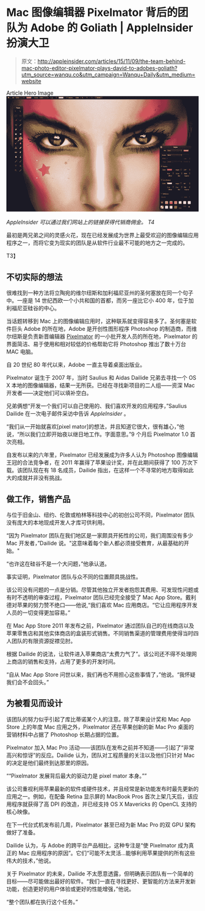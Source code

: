 # Mac 图像编辑器 Pixelmator 背后的团队为 Adobe 的 Goliath | AppleInsider 扮演大卫

> 原文：<http://appleinsider.com/articles/15/11/09/the-team-behind-mac-photo-editor-pixelmator-plays-david-to-adobes-goliath?utm_source=wanqu.co&utm_campaign=Wanqu+Daily&utm_medium=website>

Article Hero Image [![](img/323af9a0d1b5bfac961e7e9e4bed9d1e.png)](https://photos5.appleinsider.com/archive/1109-pixelmator-1.jpg) 

*AppleInsider 可以通过我们网站上的链接获得代销商佣金。 T4*

最初是两兄弟之间的灵感火花，现在已经发展成为世界上最受欢迎的图像编辑应用程序之一，而将它变为现实的团队是从软件行业最不可能的地方之一完成的。





T3】

## 不切实际的想法

很难找到一种方法将立陶宛的维尔纽斯和加利福尼亚州的圣何塞放在同一个句子中。一座是 14 世纪西欧一个小共和国的首都，而另一座比它小 400 年，位于加利福尼亚硅谷的中心。

当话题转移到 Mac 上的图像编辑应用时，这种联系就变得容易多了。圣何塞是软件巨头 Adobe 的所在地，Adobe 是开创性图形程序 Photoshop 的制造商，而维尔纽斯是负责新晋编辑器 [Pixelmator](http://appleinsider.com/l/?link=https://itunes.apple.com/us/app/pixelmator/id407963104?mt=12) 的一小批开发人员的所在地，Pixelmator 的界面简洁、易于使用和相对较低的价格帮助它将 Photoshop 推出了数十万台 MAC 电脑。

自 20 世纪 80 年代以来，Adobe 一直主导着桌面出版业。

Pixelmator 诞生于 2007 年，当时 Saulius 和 Aidas Dailide 兄弟去寻找一个 OS X 本地的图像编辑器，结果一无所获。已经在寻找新项目的二人组——资深 Mac 开发者——决定他们可以填补空白。

兄弟俩想“开发一个我们可以自己使用的、我们喜欢开发的应用程序，”Saulius Dailide 在一次电子邮件采访中告诉 *AppleInsider* 。

“我们从一开始就喜欢[pixel mator]的想法，并且知道它很大，很有雄心，”他说，“所以我们立即开始夜以继日地工作。字面意思。”9 个月后 Pixelmator 1.0 首次亮相。

自发布以来的六年里，Pixelmator 已经发展成为许多人认为 Photoshop 图像编辑王冠的合法竞争者，在 2011 年赢得了苹果设计奖，并在此期间获得了 100 万次下载。该团队现在有 18 名成员，Dailide 指出，在这样一个不寻常的地方取得如此大的成就并非没有挑战。

## 做工作，销售产品

与位于旧金山、纽约、伦敦或柏林等科技中心的初创公司不同，Pixelmator 团队没有庞大的本地现成开发人才库可供利用。

“因为 Pixelmator 团队在我们地区是一家颇具开拓性的公司，我们周围没有多少 Mac 开发者，”Dailide 说。"这意味着每个新人都必须接受教育，从最基础的开始。"

“也许这在硅谷不是一个大问题，”他承认道。

事实证明，Pixelmator 团队与众不同的位置颇具挑战性。

该公司没有问题的一点是分销。尽管其他独立开发者抱怨其费用、可发现性问题或有时不透明的审查过程，Pixelmator 团队已经完全接受了 Mac App Store。戴利德对苹果的努力赞不绝口——他说,“我们喜欢 Mac 应用商店。“它让应用程序开发人员的一切变得更加容易。”

在 Mac App Store 2011 年发布之前，Pixelmator 通过团队自己的在线商店以及苹果零售店和其他实体商店的盒装形式销售。不同销售渠道的管理费用使得当时四人团队的有限资源捉襟见肘。

根据 Dailide 的说法，让软件进入苹果商店“太费力气了”。该公司还不得不处理网上商店的销售和支持，占用了更多的开发时间。

“自从 Mac App Store 问世以来，我们再也不用担心这些事情了，”他说。“我怀疑我们会不会回头。”

## 为被看见而设计

该团队的努力似乎引起了库比蒂诺某个人的注意。除了苹果设计奖和 Mac App Store 上的年度 Mac 应用之外，Pixelmator 还在苹果创新的新 Mac Pro 桌面的营销材料中占据了 Photoshop 长期占据的位置。

Pixelmator 加入 Mac Pro 活动——该团队在发布之前并不知道——引起了“非常高兴和惊讶”的反应。Dailide 认为，团队对工程质量的关注以及他们只针对 Mac 的决定是他们最终到达那里的原因。

<q>“Pixelmator 发展背后最大的驱动力是 pixel mator 本身。”</q>

该公司重视利用苹果最新的软件或硬件技术，并且经常是新功能发布时最先更新的应用之一。例如，在配备 Retina 显示屏的 MacBook Pros 首次上架几天后，该应用程序就获得了高 DPI 的改造，并已经支持 OS X Mavericks 的 OpenCL 支持的核心映像。

在下一代台式机发布前几周，Pixelmator 甚至已经为新 Mac Pro 的双 GPU 架构做好了准备。

Dailide 认为，与 Adobe 的跨平台产品相比，这种专注是“使 Pixelmator 成为真正的 Mac 应用程序的原因”。它们“可能不太灵活...能够利用苹果提供的所有这些伟大的技术，”他说。

关于 Pixelmator 的未来，Dailide 不太愿意透露，但明确表示团队有一个简单的目标——尽可能做出最好的软件。“我们一直在寻找更好、更智能的方法来开发新功能，创造更好的用户体验或更好的性能增强，”他说。

“整个团队都在执行这个任务。”